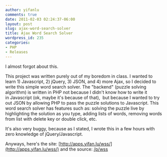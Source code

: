 ```yaml
---
author: yifanlu
comments: true
date: 2011-02-03 02:24:37-06:00
layout: post
slug: ajax-word-search-solver
title: Ajax Word Search Solver
wordpress_id: 235
categories:
- PHP
- Releases
---
```


I almost forgot about this.

This project was written purely out of my boredom in class. I wanted to learn 1) Javascript, 2) jQuery, 3) JSON, and 4) more Ajax, so I decided to write this simple word search solver. The "backend" (puzzle solving algorithm) is written in PHP not because I didn't know how to write it in Javascript (ok, maybe it's because of that),  but because I wanted to try out JSON by allowing PHP to pass the puzzle solutions to Javascript. This word search solver has features such as: solving the puzzle live by highlighting the solution as you type, adding lists of words, removing words from list with delete key or double click, etc.

It's also very buggy, because as I stated, I wrote this in a few hours with zero knowledge of jQuery/Javascript.

Anyways, here's the site: [http://apps.yifan.lu/wss/](http://apps.yifan.lu/wss/) and the source: [/p/wss](/p/wss)
